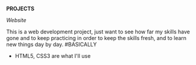 __PROJECTS__

_Website_

This is a web development project, just want to see how far my skills have gone and to keep practicing in order to keep the skills fresh, and to learn new things day by day.
#BASICALLY
* HTML5, CSS3 are what I'll use

